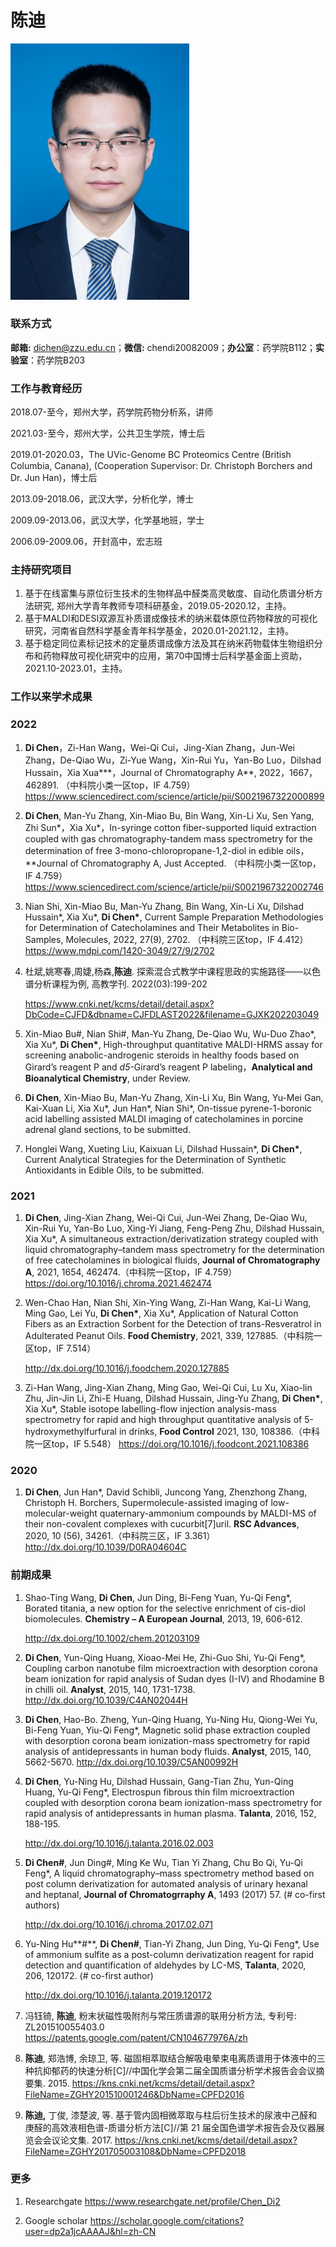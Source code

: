 # 陈迪

<img src="../image/chendi.jpg" alt="img" style="zoom:40%;" />



### **联系方式**

**邮箱:** dichen@zzu.edu.cn；**微信:** chendi20082009；**办公室**：药学院B112；**实验室**：药学院B203

### **工作与教育经历**

2018.07-至今，郑州大学，药学院药物分析系，讲师

2021.03-至今，郑州大学，公共卫生学院，博士后

2019.01-2020.03，The UVic-Genome BC Proteomics Centre (British Columbia, Canana), (Cooperation Supervisor: Dr. Christoph Borchers and Dr. Jun Han)，博士后

2013.09-2018.06，武汉大学，分析化学，博士

2009.09-2013.06，武汉大学，化学基地班，学士

2006.09-2009.06，开封高中，宏志班

### **主持研究项目**

1. 基于在线富集与原位衍生技术的生物样品中醛类高灵敏度、自动化质谱分析方法研究, 郑州大学青年教师专项科研基金，2019.05-2020.12，主持。
2. 基于MALDI和DESI双源互补质谱成像技术的纳米载体原位药物释放的可视化研究，河南省自然科学基金青年科学基金，2020.01-2021.12，主持。
3. 基于稳定同位素标记技术的定量质谱成像方法及其在纳米药物载体生物组织分布和药物释放可视化研究中的应用，第70中国博士后科学基金面上资助，2021.10-2023.01，主持。

### 工作以来学术成果

### 2022

1. **Di Chen**，Zi-Han Wang，Wei-Qi Cui，Jing-Xian Zhang，Jun-Wei Zhang，De-Qiao Wu，Zi-Yue Wang，Xin-Rui Yu，Yan-Bo Luo，Dilshad Hussain，Xia Xua***，Journal of Chromatography A**, 2022，1667，462891. （中科院小类一区top，IF 4.759）
   https://www.sciencedirect.com/science/article/pii/S0021967322000899
   
2. **Di Chen**, Man-Yu Zhang, Xin-Miao Bu, Bin Wang, Xin-Li Xu, Sen Yang, Zhi Sun\*，Xia Xu\*，In-syringe cotton fiber-supported liquid extraction coupled with gas chromatography-tandem mass spectrometry for the determination of free 3-mono-chloropropane-1,2-diol in edible oils，**Journal of Chromatography A, Just Accepted. （中科院小类一区top，IF 4.759）
   https://www.sciencedirect.com/science/article/pii/S0021967322002746
   
3. Nian Shi, Xin-Miao Bu, Man-Yu Zhang, Bin Wang, Xin-Li Xu, Dilshad Hussain\*, Xia Xu\*, **Di Chen\***, Current Sample Preparation Methodologies for Determination of Catecholamines and Their Metabolites in Bio-Samples, Molecules, 2022, 27(9), 2702. （中科院三区top，IF 4.412）
   https://www.mdpi.com/1420-3049/27/9/2702
   
4. 杜斌,姚寒春,周婕,杨森,**陈迪**. 探索混合式教学中课程思政的实施路径——以色谱分析课程为例, 高教学刊. 2022(03):199-202

   https://www.cnki.net/kcms/detail/detail.aspx?DbCode=CJFD&dbname=CJFDLAST2022&filename=GJXK202203049

5. Xin-Miao Bu#, Nian Shi#, Man-Yu Zhang, De-Qiao Wu, Wu-Duo Zhao\*,  Xia Xu\*, **Di Chen\***, High-throughput quantitative MALDI-HRMS assay for screening anabolic-androgenic steroids in healthy foods based on Girard’s reagent P and *d5*-Girard’s reagent P labeling，**Analytical and Bioanalytical Chemistry**, under Review.

6. **Di Chen**, Xin-Miao Bu, Man-Yu Zhang, Xin-Li Xu, Bin Wang, Yu-Mei Gan, Kai-Xuan Li, Xia Xu\*, Jun Han\*, Nian Shi\*, On-tissue pyrene-1-boronic acid labelling assisted MALDI imaging of catecholamines in porcine adrenal gland sections, to be submitted.

7. Honglei Wang, Xueting Liu, Kaixuan Li, Dilshad Hussain\*, **Di Chen\***, Current Analytical Strategies for the Determination of Synthetic Antioxidants in Edible Oils,  to be submitted.

### 2021

1. **Di Chen**, Jing-Xian Zhang, Wei-Qi Cui, Jun-Wei Zhang, De-Qiao Wu, Xin-Rui Yu, Yan-Bo Luo, Xing-Yi Jiang, Feng-Peng Zhu, Dilshad Hussain, Xia Xu*, A simultaneous extraction/derivatization strategy coupled with liquid chromatography–tandem mass spectrometry for the determination of free catecholamines in biological fluids, **Journal of Chromatography A**, 2021, 1654, 462474.（中科院一区top，IF 4.759）
   https://doi.org/10.1016/j.chroma.2021.462474

2. Wen-Chao Han, Nian Shi, Xin-Ying Wang, Zi-Han Wang, Kai-Li Wang, Ming Gao, Lei Yu, **Di Chen\***, Xia Xu*, Application of Natural Cotton Fibers as an Extraction Sorbent for the Detection of trans-Resveratrol in Adulterated Peanut Oils. **Food Chemistry**, 2021, 339, 127885.（中科院一区top，IF 7.514）

   http://dx.doi.org/10.1016/j.foodchem.2020.127885

3. Zi-Han Wang, Jing-Xian Zhang, Ming Gao, Wei-Qi Cui, Lu Xu, Xiao-lin Zhu, Jin-Jin Li, Zhi-E Huang, Dilshad Hussain, Jing-Yu Zhang, **Di Chen\***, Xia Xu*, Stable isotope labelling-flow injection analysis-mass spectrometry for rapid and high throughput quantitative analysis of 5-hydroxymethylfurfural in drinks, **Food Control** 2021, 130, 108386.（中科院一区top，IF 5.548）
   https://doi.org/10.1016/j.foodcont.2021.108386

### 2020

1. **Di Chen**, Jun Han*, David Schibli, Juncong Yang, Zhenzhong Zhang, Christoph H. Borchers, Supermolecule-assisted imaging of low-molecular-weight quaternary-ammonium compounds by MALDI-MS of their non-covalent complexes with cucurbit[7]uril. **RSC Advances**, 2020, 10 (56), 34261.（中科院三区，IF 3.361）
   http://dx.doi.org/10.1039/D0RA04604C


### **前期成果**

1. Shao-Ting Wang, **Di Chen**, Jun Ding, Bi-Feng Yuan, Yu-Qi Feng*, Borated titania, a new option for the selective enrichment of cis-diol biomolecules. **Chemistry – A European Journal**, 2013, 19, 606-612. 

   http://dx.doi.org/10.1002/chem.201203109

2. **Di Chen**, Yun-Qing Huang, Xioao-Mei He, Zhi-Guo Shi, Yu-Qi Feng*, Coupling carbon nanotube film microextraction with desorption corona beam ionization for rapid analysis of Sudan dyes (I-IV) and Rhodamine B in chilli oil. **Analyst**, 2015, 140, 1731-1738. 
   http://dx.doi.org/10.1039/C4AN02044H

3. **Di Chen**, Hao-Bo. Zheng, Yun-Qing Huang, Yu-Ning Hu, Qiong-Wei Yu, Bi-Feng Yuan, Yiu-Qi Feng*, Magnetic solid phase extraction coupled with desorption corona beam ionization-mass spectrometry for rapid analysis of antidepressants in human body fluids. **Analyst**, 2015, 140, 5662-5670. 
   http://dx.doi.org/10.1039/C5AN00992H

4. **Di Chen**, Yu-Ning Hu, Dilshad Hussain, Gang-Tian Zhu, Yun-Qing Huang, Yu-Qi Feng*, Electrospun fibrous thin film microextraction coupled with desorption corona beam ionization-mass spectrometry for rapid analysis of antidepressants in human plasma. **Talanta**, 2016, 152, 188-195. 

   http://dx.doi.org/10.1016/j.talanta.2016.02.003

5. **Di Chen#**, Jun Ding#, Ming Ke Wu, Tian Yi Zhang, Chu Bo Qi, Yu-Qi Feng*, A liquid chromatography–mass spectrometry method based on post column derivatization for automated analysis of urinary hexanal and heptanal, **Journal of Chromatogrraphy A**, 1493 (2017) 57. (# co-first authors)

   http://dx.doi.org/10.1016/j.chroma.2017.02.071

6. Yu-Ning Hu**#**, **Di Chen#**, Tian-Yi Zhang, Jun Ding, Yu-Qi Feng*, Use of ammonium sulfite as a post-column derivatization reagent for rapid detection and quantification of aldehydes by LC-MS, **Talanta**, 2020, 206, 120172. (# co-first author) 

   http://dx.doi.org/10.1016/j.talanta.2019.120172
   
7. 冯钰锜, **陈迪**, 粉末状磁性吸附剂与常压质谱源的联用分析方法, 专利号: ZL201510055403.0
   https://patents.google.com/patent/CN104677976A/zh

8. **陈迪**, 郑浩博, 余琼卫, 等. 磁固相萃取结合解吸电晕束电离质谱用于体液中的三种抗抑郁药的快速分析[C]//中国化学会第二届全国质谱分析学术报告会会议摘要集. 2015.
   https://kns.cnki.net/kcms/detail/detail.aspx?FileName=ZGHY201510001246&DbName=CPFD2016

9. **陈迪,** 丁俊, 漆楚波, 等. 基于管内固相微萃取与柱后衍生技术的尿液中己醛和庚醛的高效液相色谱-质谱分析方法[C]//第 21 届全国色谱学术报告会及仪器展览会会议论文集. 2017.
   https://kns.cnki.net/kcms/detail/detail.aspx?FileName=ZGHY201705003108&DbName=CPFD2018

### **更多**

1. Researchgate
   https://www.researchgate.net/profile/Chen_Di2

2. Google scholar
   https://scholar.google.com/citations?user=dp2a1jcAAAAJ&hl=zh-CN

